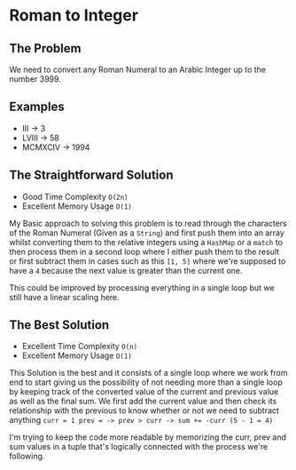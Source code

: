 # Roman to Integer
## The Problem
We need to convert any Roman Numeral to an Arabic Integer up to the number 3999.
## Examples
-  III -> 3
-  LVIII -> 58
- MCMXCIV -> 1994

## The Straightforward Solution
- Good Time Complexity `O(2n)`
- Excellent Memory Usage `O(1)`

My Basic approach to solving this problem is to read through the characters of the Roman Numeral (Given as a `String`) and first push them into an array whilst converting them to the relative integers using a `HashMap` or a `match` to then process them in a second loop where I either push them to the result or first subtract them in cases such as this `[1, 5]` where we're supposed to have a `4` because the next value is greater than the current one.

This could be improved by processing everything in a single loop but we still have a linear scaling here.

## The Best Solution
- Excellent Time Complexity `O(n)`
- Excellent Memory Usage `O(1)`

This Solution is the best and it consists of a single loop where we work from end to start giving us the possibility of not needing more than a single loop by keeping track of the converted value of the current and previous value as well as the final sum.
We first add the current value and then check its relationship with the previous to know whether or not we need to subtract anything `curr = 1 prev = -> prev > curr -> sum += -curr (5 - 1 = 4)`

I'm trying to keep the code more readable by memorizing the curr, prev and sum values in a tuple that's logically connected with the process we're following.
